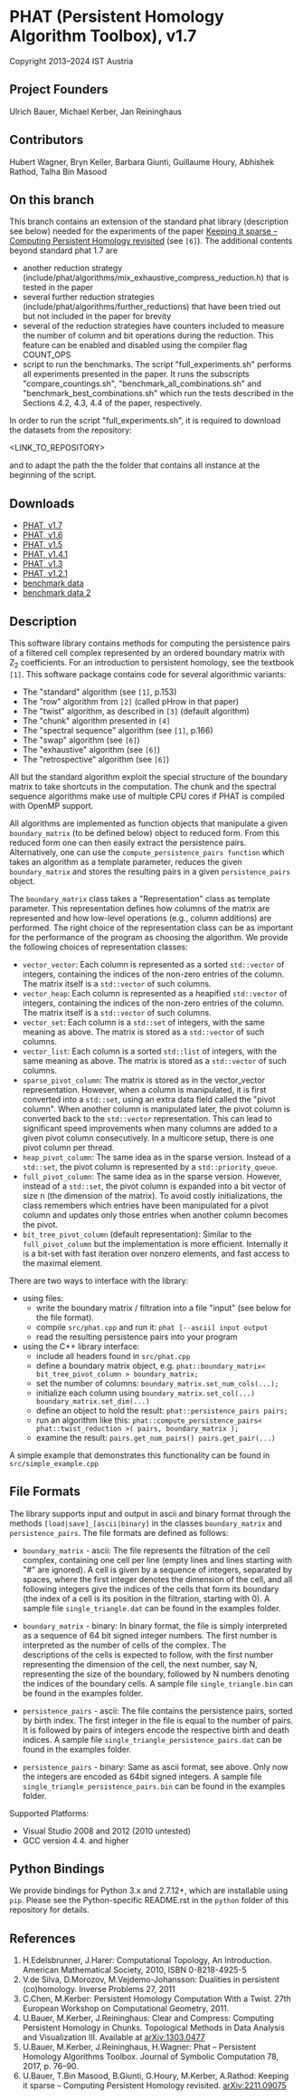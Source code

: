 # PHAT (Persistent Homology Algorithm Toolbox), v1.7 #
Copyright 2013–2024 IST Austria

## Project Founders ##

Ulrich Bauer, Michael Kerber, Jan Reininghaus

## Contributors ##

Hubert Wagner, Bryn Keller, Barbara Giunti, Guillaume Houry, Abhishek Rathod, Talha Bin Masood

## On this branch ##

This branch contains an extension of the standard phat library (description
see below) needed for the experiments of the paper [Keeping it sparse – Computing Persistent Homology revisited](https://arxiv.org/abs/2211.09075) (see `[6]`). The additional contents beyond standard phat 1.7 are

* another reduction strategy (include/phat/algorithms/mix_exhaustive_compress_reduction.h) that is tested in the paper
* several further reduction strategies (include/phat/algorithms/further_reductions) that have been tried out but not included in the paper for brevity
* several of the reduction strategies have counters included to measure the
number of column and bit operations during the reduction. This feature can be
enabled and disabled using the compiler flag COUNT_OPS
* script to run the benchmarks. The script "full_experiments.sh" performs all
experiments presented in the paper. It runs the subscripts "compare_countings.sh", "benchmark_all_combinations.sh" and "benchmark_best_combinations.sh" which run the tests described in the Sections 4.2, 4.3, 4.4 of the paper, respectively.

In order to run the script "full_experiments.sh", it is required to download
the datasets from the repository:

<LINK_TO_REPOSITORY>

and to adapt the path the the folder that contains all instance at the beginning
of the script.

## Downloads ##
* [PHAT, v1.7](https://bitbucket.org/phat-code/phat/get/v1.7.zip)
* [PHAT, v1.6](https://bitbucket.org/phat-code/phat/get/v1.6.zip)
* [PHAT, v1.5](https://bitbucket.org/phat-code/phat/get/v1.5.zip)
* [PHAT, v1.4.1](https://bitbucket.org/phat-code/phat/get/v1.4.1.zip)
* [PHAT, v1.3](https://drive.google.com/uc?id=0B7Yz6TPEpiGEMGFNQ3FPX3ltelk&export=download)
* [PHAT, v1.2.1](https://drive.google.com/uc?id=0B7Yz6TPEpiGENE9KUnhUSFdFQUk&export=download)
* [benchmark data](https://drive.google.com/uc?id=0B7Yz6TPEpiGERGZFbjlXaUt1ZWM&export=download)
* [benchmark data 2](https://drive.google.com/uc?id=0B7Yz6TPEpiGEWE55X3RuM3JjZ3M&export=download)

## Description ##

This software library contains methods for computing the persistence pairs of a 
filtered cell complex represented by an ordered boundary matrix with Z<sub>2</sub> coefficients. 
For an introduction to persistent homology, see the textbook `[1]`. This software package
contains code for several algorithmic variants:

  * The "standard" algorithm (see `[1]`, p.153)
  * The "row" algorithm from `[2]` (called pHrow in that paper)
  * The "twist" algorithm, as described in `[3]` (default algorithm)
  * The "chunk" algorithm presented in `[4]` 
  * The "spectral sequence" algorithm (see `[1]`, p.166)
  * The "swap" algorithm (see `[6]`)
  * The "exhaustive" algorithm (see `[6]`)
  * The "retrospective" algorithm (see `[6]`)
  
All but the standard algorithm exploit the special structure of the boundary matrix
to take shortcuts in the computation. The chunk and the spectral sequence algorithms
make use of multiple CPU cores if PHAT is compiled with OpenMP support.

All algorithms are implemented as function objects that manipulate a given 
`boundary_matrix` (to be defined below) object to reduced form. 
From this reduced form one can then easily extract the persistence pairs. 
Alternatively, one can use the `compute_persistence_pairs function` which takes an 
algorithm as a template parameter, reduces the given `boundary_matrix` and stores the 
resulting pairs in a given `persistence_pairs` object.

The `boundary_matrix` class takes a "Representation" class as template parameter. 
This representation defines how columns of the matrix are represented and how 
low-level operations (e.g., column additions) are performed. The right choice of the 
representation class can be as important for the performance of the program as choosing
the algorithm. We provide the following choices of representation classes:

  * `vector_vector`: Each column is represented as a sorted `std::vector` of integers, containing the indices of the non-zero entries of the column. The matrix itself is a `std::vector` of such columns.
  * `vector_heap`: Each column is represented as a heapified `std::vector` of integers, containing the indices of the non-zero entries of the column. The matrix itself is a `std::vector` of such columns.
  * `vector_set`: Each column is a `std::set` of integers, with the same meaning as above. The matrix is stored as a `std::vector` of such columns.
  * `vector_list`: Each column is a sorted `std::list` of integers, with the same meaning as above. The matrix is stored as a `std::vector` of such columns.
  * `sparse_pivot_column`: The matrix is stored as in the vector_vector representation. However, when a column is manipulated, it is first  converted into a `std::set`, using an extra data field called the "pivot column".  When another column is manipulated later, the pivot column is converted back to  the `std::vector` representation. This can lead to significant speed improvements when many columns  are added to a given pivot column consecutively. In a multicore setup, there is one pivot column per thread.
  * `heap_pivot_column`: The same idea as in the sparse version. Instead of a `std::set`, the pivot column is represented by a `std::priority_queue`. 
  * `full_pivot_column`: The same idea as in the sparse version. However, instead of a `std::set`, the pivot column is expanded into a bit vector of size n (the dimension of the matrix). To avoid costly initializations, the class remembers which entries have been manipulated for a pivot column and updates only those entries when another column becomes the pivot.
  * `bit_tree_pivot_column` (default representation): Similar to the `full_pivot_column` but the implementation is more efficient. Internally it is a bit-set with fast iteration over nonzero elements, and fast access to the maximal element. 
  
There are two ways to interface with the library:

* using files: 
    * write the boundary matrix / filtration into a file "input" (see below for the file format). 
    * compile `src/phat.cpp` and run it:
    `
    phat [--ascii] input output
    ` 
    * read the resulting persistence pairs into your program 
* using the C++ library interface:
    * include all headers found in `src/phat.cpp`
    * define a boundary matrix object, e.g. 
`
phat::boundary_matrix< bit_tree_pivot_column > boundary_matrix;
`
    * set the number of columns:
`
boundary_matrix.set_num_cols(...);
`
    * initialize each column using 
`
boundary_matrix.set_col(...)
boundary_matrix.set_dim(...)
`
    * define an object to hold the result:
`
phat::persistence_pairs pairs;
`
    * run an algorithm like this:
`
phat::compute_persistence_pairs< phat::twist_reduction >( pairs, boundary_matrix );
`
    * examine the result: 
`
pairs.get_num_pairs()
pairs.get_pair(...)
` 
 	
A simple example that demonstrates this functionality can be found in `src/simple_example.cpp`

## File Formats ##

The library supports input and output in ascii and binary format
through the methods `[load|save]_[ascii|binary]` in the classes `boundary_matrix` 
and `persistence_pairs`. The file formats are defined as follows:

* `boundary_matrix` - ascii:
	The file represents the filtration of the cell complex, containing one cell 
	per line (empty lines and lines starting with "#" are ignored). A cell is given by 
	a sequence of integers, separated by spaces, where the first integer denotes the
	dimension of the cell, and all following integers give the indices
	of the cells that form its boundary (the index of a cell is its position 
	in the filtration, starting with 0). 
	A sample file `single_triangle.dat` can be found in the examples folder.

* `boundary_matrix` - binary:
	In binary format, the file is simply interpreted as a sequence of 64 bit signed integer 
	numbers. The first number is interpreted as the number of cells of the complex. The 	
	descriptions of the cells is expected to follow, with the first number representing the 
	dimension of the cell, the next number, say N, representing the size of the boundary, 
	followed by N numbers denoting the indices of the boundary cells. 
	A sample file `single_triangle.bin` can be found in the examples folder.

* `persistence_pairs` - ascii: 
	The file contains the persistence pairs, sorted by birth index. The first integer in the
	file is equal to the number of pairs. It is followed by pairs of integers encode the 
	respective birth and death indices. 
	A sample file `single_triangle_persistence_pairs.dat` can be found in the examples folder.

* `persistence_pairs` - binary: 
	Same as ascii format, see above. Only now the integers are encoded as 64bit signed integers.
	A sample file `single_triangle_persistence_pairs.bin` can be found in the examples folder.

Supported Platforms:

* Visual Studio 2008 and 2012 (2010 untested)
* GCC version 4.4. and higher

## Python Bindings ##
We provide bindings for Python 3.x and 2.7.12+, which are installable using `pip`. Please see
the Python-specific README.rst in the `python` folder of this repository for details.

## References ##

1. H.Edelsbrunner, J.Harer: Computational Topology, An Introduction. American Mathematical Society, 2010, ISBN 0-8218-4925-5
2. V.de Silva, D.Morozov, M.Vejdemo-Johansson: Dualities in persistent (co)homology. Inverse Problems 27, 2011
3. C.Chen, M.Kerber: Persistent Homology Computation With a Twist. 27th European Workshop on Computational Geometry, 2011.
4. U.Bauer, M.Kerber, J.Reininghaus: Clear and Compress: Computing Persistent Homology in Chunks. Topological Methods in Data Analysis and Visualization III. Available at [arXiv:1303.0477](https://arxiv.org/abs/1303.0477)
5. U.Bauer, M.Kerber, J.Reininghaus, H.Wagner: Phat – Persistent Homology Algorithms Toolbox. Journal of Symbolic Computation 78, 2017, p. 76–90.
6. U.Bauer, T.Bin Masood, B.Giunti, G.Houry, M.Kerber, A.Rathod: Keeping it sparse – Computing Persistent Homology revisited. [arXiv:2211.09075](https://arxiv.org/abs/2211.09075)
